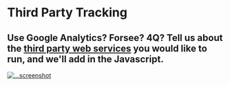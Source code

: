 # Third Party Tracking

## Use Google Analytics? Forsee? 4Q? Tell us about the [third party web services](/sites/manual/third-party.html) you would like to run, and we'll add in the Javascript. 

[![...screenshot](...)](/sites/third_party_tracking_request/new/htlm)

